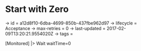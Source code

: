 # Start with Zero

-> id = a12d8f10-6dba-4699-850b-437fbe962d97
-> lifecycle = Acceptance
-> max-retries = 0
-> last-updated = 2017-02-09T13:20:21.9554020Z
-> tags = 

[Monitored]
|> Wait waitTime=0
~~~
